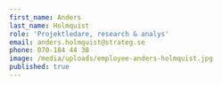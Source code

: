 ```yaml
---
first_name: Anders
last_name: Holmquist
role: 'Projektledare, research & analys'
email: anders.holmquist@strateg.se
phone: 070-184 44 38
image: /media/uploads/employee-anders-holmquist.jpg
published: true
---
```

